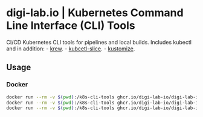 # digi-lab.io | Kubernetes Command Line Interface (CLI) Tools

CI/CD Kubernetes CLI tools for pipelines and local builds.
Includes kubectl and in addition:
	- [krew](https://krew.sigs.k8s.io).
	- [kubcetl-slice](https://github.com/patrickdappollonio/kubectl-slice).
	- [kustomize](https://kubectl.docs.kubernetes.io).

## Usage

### Docker

```bash
docker run --rm -v $(pwd):/k8s-cli-tools ghcr.io/digi-lab-io/digi-lab-io-k8s-cli-tools:latest kubectl slice --help
docker run --rm -v $(pwd):/k8s-cli-tools ghcr.io/digi-lab-io/digi-lab-io-k8s-cli-tools:latest kubectl-slice --help
docker run --rm -v $(pwd):/k8s-cli-tools ghcr.io/digi-lab-io/digi-lab-io-k8s-cli-tools:latest kustomize --help
```
